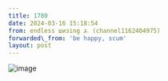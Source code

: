 ```yaml
---
title: 1780
date: 2024-03-16 15:18:54
from: endless шизing ⍼ (channel1162404975)
forwarded\_from: 'be happy, scum'
layout: post
---
```


![image](photos/photo_267@16-03-2024_15-18-54.jpg)



